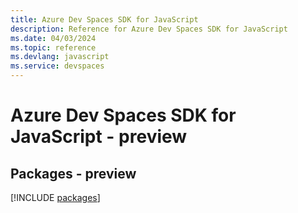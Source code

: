```yaml
---
title: Azure Dev Spaces SDK for JavaScript
description: Reference for Azure Dev Spaces SDK for JavaScript
ms.date: 04/03/2024
ms.topic: reference
ms.devlang: javascript
ms.service: devspaces
---
```

# Azure Dev Spaces SDK for JavaScript - preview
## Packages - preview
[!INCLUDE [packages](dev-spaces-index.md)]